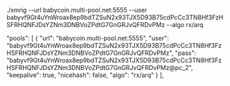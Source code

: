 ./xmrig --url babycoin.multi-pool.net:5555 --user babyvf9Gt4uYnWroax8ep9bdTZSuN2x93TJX5D93B75cdPcCc3TN8Hf3FzHSFRHQNFJDsYZNm3DNBVoZPdtG7GnGRJvQFRDvPMz --algo rx/arq

"pools": [
    {
        "url": "babycoin.multi-pool.net:5555",
        "user": "babyvf9Gt4uYnWroax8ep9bdTZSuN2x93TJX5D93B75cdPcCc3TN8Hf3FzHSFRHQNFJDsYZNm3DNBVoZPdtG7GnGRJvQFRDvPMz",
        "pass": "babyvf9Gt4uYnWroax8ep9bdTZSuN2x93TJX5D93B75cdPcCc3TN8Hf3FzHSFRHQNFJDsYZNm3DNBVoZPdtG7GnGRJvQFRDvPMz@pc_2",
        "keepalive": true,
        "nicehash": false,
        "algo": "rx/arq"
    }
],
